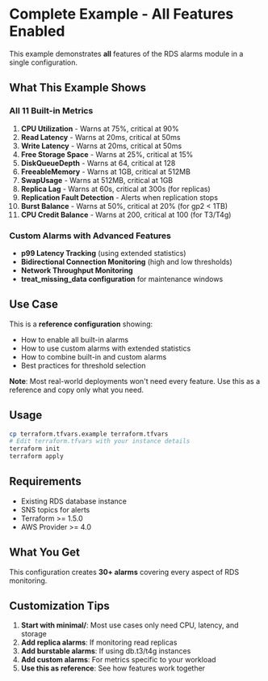# Complete Example - All Features Enabled

This example demonstrates **all** features of the RDS alarms module in a single configuration.

## What This Example Shows

### All 11 Built-in Metrics
1. **CPU Utilization** - Warns at 75%, critical at 90%
2. **Read Latency** - Warns at 20ms, critical at 50ms
3. **Write Latency** - Warns at 20ms, critical at 50ms
4. **Free Storage Space** - Warns at 25%, critical at 15%
5. **DiskQueueDepth** - Warns at 64, critical at 128
6. **FreeableMemory** - Warns at 1GB, critical at 512MB
7. **SwapUsage** - Warns at 512MB, critical at 1GB
8. **Replica Lag** - Warns at 60s, critical at 300s (for replicas)
9. **Replication Fault Detection** - Alerts when replication stops
10. **Burst Balance** - Warns at 50%, critical at 20% (for gp2 < 1TB)
11. **CPU Credit Balance** - Warns at 200, critical at 100 (for T3/T4g)

### Custom Alarms with Advanced Features
- **p99 Latency Tracking** (using extended statistics)
- **Bidirectional Connection Monitoring** (high and low thresholds)
- **Network Throughput Monitoring**
- **treat_missing_data configuration** for maintenance windows

## Use Case

This is a **reference configuration** showing:
- How to enable all built-in alarms
- How to use custom alarms with extended statistics
- How to combine built-in and custom alarms
- Best practices for threshold selection

**Note**: Most real-world deployments won't need every feature. Use this as a reference and copy only what you need.

## Usage

```bash
cp terraform.tfvars.example terraform.tfvars
# Edit terraform.tfvars with your instance details
terraform init
terraform apply
```

## Requirements

- Existing RDS database instance
- SNS topics for alerts
- Terraform >= 1.5.0
- AWS Provider >= 4.0

## What You Get

This configuration creates **30+ alarms** covering every aspect of RDS monitoring.

## Customization Tips

1. **Start with minimal/**: Most use cases only need CPU, latency, and storage
2. **Add replica alarms**: If monitoring read replicas
3. **Add burstable alarms**: If using db.t3/t4g instances
4. **Add custom alarms**: For metrics specific to your workload
5. **Use this as reference**: See how features work together
